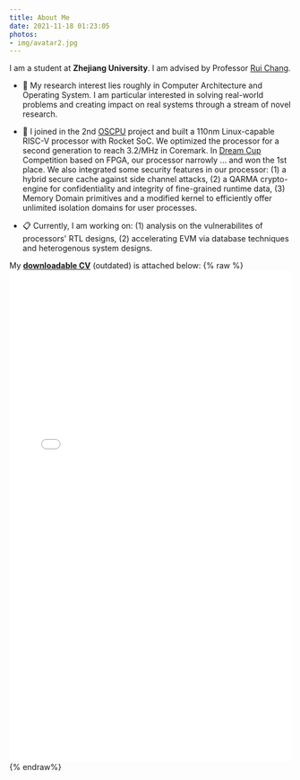 ```yaml
---
title: About Me
date: 2021-11-18 01:23:05
photos:
- img/avatar2.jpg
---
```


I am a student at **Zhejiang University**. I am advised by Professor [Rui Chang](https://person.zju.edu.cn/0019220).

- 🔬 My research interest lies roughly in Computer Architecture and Operating System. I am particular interested in solving real-world problems and creating impact on real systems through a stream of novel research. 

- 📖 I joined in the 2nd [OSCPU](https://github.com/OSCPU) project and built a 110nm Linux-capable RISC-V processor with Rocket SoC. We optimized the processor for a second generation to reach 3.2/MHz in Coremark. In [Dream Cup](http://cyictc.yeeol.com/) Competition based on FPGA, our processor narrowly ... and won the 1st place. We also integrated some security features in our processor: (1) a hybrid secure cache against side channel attacks, (2) a QARMA crypto-engine for confidentiality and integrity of fine-grained runtime data, (3) Memory Domain primitives and a modified kernel to efficiently offer unlimited isolation domains for user processes.

- 📋 Currently, I am working on: (1) analysis on the vulnerabilites of processors' RTL designs, (2) accelerating EVM via database techniques and heterogenous system designs. 

My [**downloadable CV**](./yzqcv.pdf) (outdated) is attached below:
{% raw %}
<embed src="./yzqcv.pdf" width="100%" height="877px"/>
{% endraw%}
